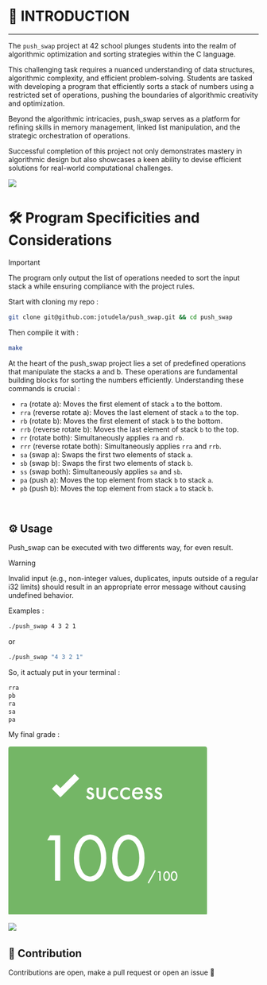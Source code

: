 # 🚀 INTRODUCTION

---

The `push_swap` project at 42 school plunges students into the realm of algorithmic optimization and sorting strategies within the C language.

This challenging task requires a nuanced understanding of data structures, algorithmic complexity, and efficient problem-solving. Students are tasked with developing a program that efficiently sorts a stack of numbers using a restricted set of operations, pushing the boundaries of algorithmic creativity and optimization.

Beyond the algorithmic intricacies, push_swap serves as a platform for refining skills in memory management, linked list manipulation, and the strategic orchestration of operations.

Successful completion of this project not only demonstrates mastery in algorithmic design but also showcases a keen ability to devise efficient solutions for real-world computational challenges.

![](https://raw.githubusercontent.com/andreasbm/readme/master/assets/lines/rainbow.png)

# 🛠️  Program Specificities and Considerations

> [!IMPORTANT]
> The program only output the list of operations needed to sort the input stack a while ensuring compliance with the project rules.

Start with cloning my repo :
```bash
git clone git@github.com:jotudela/push_swap.git && cd push_swap
```

Then compile it with :
```bash
make
```

At the heart of the push_swap project lies a set of predefined operations that manipulate the stacks a and b.
These operations are fundamental building blocks for sorting the numbers efficiently.
Understanding these commands is crucial :
- `ra` (rotate a): Moves the first element of stack `a` to the bottom.
- `rra` (reverse rotate a): Moves the last element of stack `a` to the top.
- `rb` (rotate b): Moves the first element of stack `b` to the bottom.
- `rrb` (reverse rotate b): Moves the last element of stack `b` to the top.
- `rr` (rotate both): Simultaneously applies `ra` and `rb`.
- `rrr` (reverse rotate both): Simultaneously applies `rra` and `rrb`.
- `sa` (swap a): Swaps the first two elements of stack `a`.
- `sb` (swap b): Swaps the first two elements of stack `b`.
- `ss` (swap both): Simultaneously applies `sa` and `sb`.
- `pa` (push a): Moves the top element from stack `b` to stack `a`.
- `pb` (push b): Moves the top element from stack `a` to stack `b`.
<br>

## ⚙️ Usage

Push_swap can be executed with two differents way, for even result.

> [!WARNING]
> Invalid input (e.g., non-integer values, duplicates, inputs outside of a regular i32 limits) should result in an appropriate error message without causing undefined behavior.

Examples :
```bash
./push_swap 4 3 2 1
```

or

```bash
./push_swap "4 3 2 1"
```

So, it actualy put in your terminal :
```
rra
pb
ra
sa
pa
```

My final grade :

![](imgs/100_percent.png)

![](https://raw.githubusercontent.com/andreasbm/readme/master/assets/lines/rainbow.png)

## 🤝 Contribution
Contributions are open, make a pull request or open an issue 🚀
